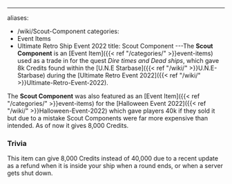 ---
aliases:
- /wiki/Scout-Component
categories:
- Event Items
- Ultimate Retro Ship Event 2022
title: Scout Component
---The **Scout Component** is an [Event Item]({{< ref "/categories/" >}}event-items) used as a trade in for the quest _Dire times and Dead ships_, which gave 8k Credits found within the [U.N.E Starbase]({{< ref "/wiki/" >}}U.N.E-Starbase) during the [Ultimate Retro Event 2022]({{< ref "/wiki/" >}}Ultimate-Retro-Event-2022).

The **Scout Component** was also featured as an [Event Item]({{< ref "/categories/" >}}event-items) for the [Halloween Event 2022]({{< ref "/wiki/" >}}Halloween-Event-2022) which gave players 40k if they sold it but due to a mistake Scout Components were far more expensive than intended. As of now it gives 8,000 Credits.

### Trivia

This item can give 8,000 Credits instead of 40,000 due to a recent update as a refund when it is inside your ship when a round ends, or when a server gets shut down.